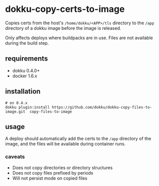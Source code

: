 # dokku-copy-certs-to-image

Copies certs from the host's `/home/dokku/<APP>/tls` directory to the `/app` directory of a dokku image before the image is released.

Only affects deploys where buildpacks are in use. Files are not available during the build step.

## requirements

- dokku 0.4.0+
- docker 1.6.x

## installation

```shell
# on 0.4.x
dokku plugin:install https://github.com/dokku/dokku-copy-files-to-image.git  copy-files-to-image
```

## usage

A deploy should automatically add the certs to the `/app` directory of the image, and the files will be available during container runs.

### caveats

- Does not copy directories or directory structures
- Does not copy files prefixed by periods
- Will not persist mode on copied files
